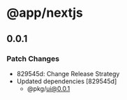 # @app/nextjs

## 0.0.1

### Patch Changes

- 829545d: Change Release Strategy
- Updated dependencies [829545d]
  - @pkg/ui@0.0.1
